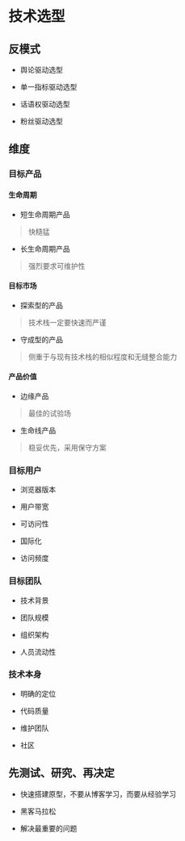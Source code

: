 # 技术选型

## 反模式

- 舆论驱动选型

- 单一指标驱动选型

- 话语权驱动选型

- 粉丝驱动选型

## 维度

### 目标产品

#### 生命周期

- 短生命周期产品

> 快糙猛

- 长生命周期产品

> 强烈要求可维护性

#### 目标市场

- 探索型的产品

> 技术栈一定要快速而严谨

- 守成型的产品

> 侧重于与现有技术栈的相似程度和无缝整合能力

#### 产品价值

- 边缘产品

> 最佳的试验场

- 生命线产品

> 稳妥优先，采用保守方案

### 目标用户

- 浏览器版本

- 用户带宽

- 可访问性

- 国际化

- 访问频度

### 目标团队

- 技术背景

- 团队规模

- 组织架构

- 人员流动性

### 技术本身

- 明确的定位

- 代码质量

- 维护团队

- 社区

## 先测试、研究、再决定

- 快速搭建原型，不要从博客学习，而要从经验学习

- 黑客马拉松

- 解决最重要的问题
